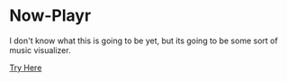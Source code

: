 # Now-Playr
I don't know what this is going to be yet, but its going to be some sort of music visualizer.


[Try Here](https://now-playr.netlify.app)
